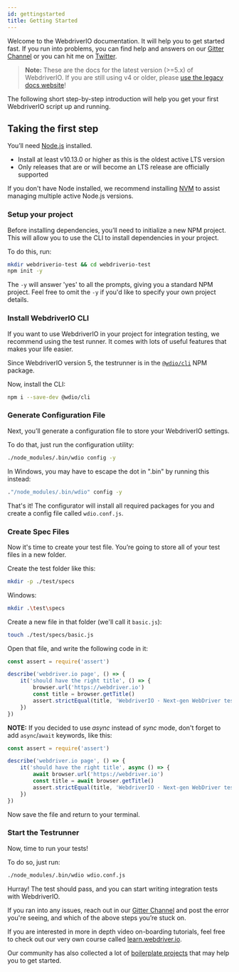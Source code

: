 ```yaml
---
id: gettingstarted
title: Getting Started
---
```


Welcome to the WebdriverIO documentation. It will help you to get started fast. If you run into problems, you can find help and answers on our [Gitter Channel](https://gitter.im/webdriverio/webdriverio) or you can hit me on [Twitter](https://twitter.com/webdriverio).

> __Note:__ These are the docs for the latest version (>=5.x) of WebdriverIO. If you are still using v4 or older, please [use the legacy docs website](http://v4.webdriver.io)!

The following short step-by-step introduction will help you get your first WebdriverIO script up and running.

## Taking the first step

You’ll need [Node.js](http://nodejs.org) installed.

- Install at least v10.13.0 or higher as this is the oldest active LTS version
- Only releases that are or will become an LTS release are officially supported

If you don't have Node installed, we recommend installing [NVM](https://github.com/creationix/nvm) to assist managing multiple active Node.js versions.

### Setup your project

Before installing dependencies, you’ll need to initialize a new NPM project. This will allow you to use the CLI to install dependencies in your project.

To do this, run:

```sh
mkdir webdriverio-test && cd webdriverio-test
npm init -y
```

The `-y` will answer 'yes' to all the prompts, giving you a standard NPM project. Feel free to omit the `-y` if you'd like to specify your own project details.

### Install WebdriverIO CLI

If you want to use WebdriverIO in your project for integration testing, we recommend using the test runner. It comes with lots of useful features that makes your life easier.

Since WebdriverIO version 5, the testrunner is in the [`@wdio/cli`](https://www.npmjs.com/package/@wdio/cli) NPM package.

Now, install the CLI:

```sh
npm i --save-dev @wdio/cli
```

### Generate Configuration File

Next, you’ll generate a configuration file to store your WebdriverIO settings.

To do that, just run the configuration utility:

```sh
./node_modules/.bin/wdio config -y
```
In Windows, you may have to escape the dot in ".bin" by running this instead:

```sh
."/node_modules/.bin/wdio" config -y
```

That's it! The configurator will install all required packages for you and create a config file called `wdio.conf.js`.

### Create Spec Files

Now it's time to create your test file. You’re going to store all of your test files in a new folder.

Create the test folder like this:

```sh
mkdir -p ./test/specs
```

Windows:

```sh
mkdir .\test\specs
```

Create a new file in that folder (we'll call it `basic.js`):

```sh
touch ./test/specs/basic.js
```

Open that file, and write the following code in it:

```js
const assert = require('assert')

describe('webdriver.io page', () => {
    it('should have the right title', () => {
        browser.url('https://webdriver.io')
        const title = browser.getTitle()
        assert.strictEqual(title, 'WebdriverIO · Next-gen WebDriver test framework for Node.js')
    })
})
```

**NOTE:** If you decided to use _async_ instead of _sync_ mode, don't forget to add `async`/`await` keywords, like this:

```js
const assert = require('assert')

describe('webdriver.io page', () => {
    it('should have the right title', async () => {
        await browser.url('https://webdriver.io')
        const title = await browser.getTitle()
        assert.strictEqual(title, 'WebdriverIO · Next-gen WebDriver test framework for Node.js')
    })
})
```


Now save the file and return to your terminal.

### Start the Testrunner

Now, time to run your tests!

To do so, just run:

```sh
./node_modules/.bin/wdio wdio.conf.js
```

Hurray! The test should pass, and you can start writing integration tests with WebdriverIO.

If you ran into any issues, reach out in our [Gitter Channel](https://gitter.im/webdriverio/webdriverio) and post the error you're seeing, and which of the above steps you’re stuck on.

If you are interested in more in depth video on-boarding tutorials, feel free to check out our very own course called [learn.webdriver.io](https://learn.webdriver.io/?coupon=wdio).

Our community has also collected a lot of [boilerplate projects](BoilerplateProjects.md) that may help you to get started.
